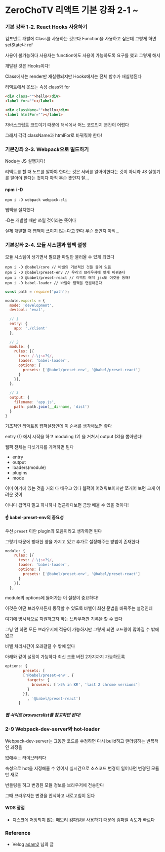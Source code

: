 # ZeroChoTV 리액트 기본 강좌 2-1 ~

### 기본 강좌 1-2. React Hooks 사용하기

컴포넌트 개발에 Class를 사용하는 것보다 Function을 사용하고 싶은데 그렇게 하면 setState나 ref

사용이 불가능하다 사용자는 function에도 사용이 가능하도록 요구를 했고 그렇게 해서

개발된 것은 Hooks이다!



Class에서는 render만 재실행되지만 Hooks에서는 전체 함수가 재실행된다



리액트에서 못쓰는 속성 class와 for

```html
<div class="">hello</div>
<label for=""></label>

<div className="">hello</div>
<label htmlFor=""></label>
```

자바스크립트 코드이기 때문에 해석에서 어느 코드인지 분간이 어렵다

그래서 각각 className과 htmlFor로 바꿔줘야 한다!



### 기본강좌 2-3. Webpack으로 빌드하기

Node는 JS 실행기다!

리액트를 할 때 노드를 알아야 한다는 것은 서버를 알아야한다는 것이 아니라 JS 실행기를 알아야 한다는 것이다 아직 무슨 뜻인지 잘...

#### npm i -D

```
npm i -D webpack webpack-cli
```

웹팩을 설치했다

-D는 개발할 때만 쓰일 것이라는 뜻이다

실제 개발할 때 웹팩이 쓰이지 않는다고 한다 무슨 뜻인지 아직...

### 기본강좌 2-4. 모듈 시스템과 웹팩 설정

모듈 시스템이 생기면서 필요한 파일만 불러올 수 있게 되었다



```
npm i -D @babel/core // 바벨의 기본적인 것들 들어 있음
npm i -D @babel/preset-env // 우리의 브라우저에 맞게 바꿔준다
npm i -D @babel/preset-react // 리액트 해석 jsx도 이것을 통해!
npm i -D babel-loader // 바벨와 웹팩을 연결해준다
```



```js
const path = require('path');

module.exports = {
  mode: 'development',
  devtool: 'eval',
  
  // 1
  entry: {
    app: './client'
  },
  
  // 2
  module: {
    rules: [{
      test: /.\jsx?$/,
      loader: 'babel-loader',
      options: {
        presets: ['@babel/preset-env', '@babel/preset-react']
      }
    }],
  },
  
  // 3
  output: {
    filename: 'app.js',
    path: path.join(__dirname, 'dist')
  }
}
```

기초적인 리액트용 웹팩설정인데 이 순서를 생각해보면 좋다

entry (1) 에서 시작을 하고 moduling (2) 을 거쳐서 output (3)을 뽑아낸다!

웹팩 전체는 다섯가지를 기억하면 된다

- entry
- output
- loaders(module)
- plugins
- mode

이미 여기에 있는 것을 거의 다 배우고 있다 웹팩이 어려워보이지만 쪼개어 보면 크게 어려운 것이

아니다 겁먹지 말고 하나하나 접근하다보면 금방 배울 수 있을 것이다!



#### ☝️ babel-preset-env의 중요성

우선 `preset` 이란 plugin의 모음이라고 생각하면 된다

그렇기 때문에 방대한 양을 가지고 있고 추가로 설정해주는 방법이 존재한다

```js
module: {
    rules: [{
      test: /.\jsx?$/,
      loader: 'babel-loader',
      options: {
        presets: ['@babel/preset-env', '@babel/preset-react']
      }
    }],
  },
```

module의 options에 들어가는 이 설정이 중요하다!

이것은 어떤 브라우저든지 동작할 수 있도록 바벨이 최신 문법을 바꿔주는 설정인데

여기에 명시적으로 지원하고자 하는 브라우저만 기록을 할 수 있다

그냥 안 하면 모든 브라우저에 적용이 가능하지만 그렇게 되면 코드량이 많아질 수 밖에 없고

바벨 처리시간이 오래걸릴 수 밖에 없다

아래와 같이 설정이 가능하다 최신 크롬 버전 2가지까지 가능하도록

```js
options: {
        presets: [
        ['@babel/preset-env', {
          targets: {
            browsers: ['>5% in KR', 'last 2 chrome versions']
          }
        }],
          , '@babel/preset-react']
      }
```

##### 웹 사이트 browserslist를 참고하면 된다!

### 2-9 Webpack-dev-server와 hot-loader

Webpack-dev-server는 그동안 코드를 수정하면 다시 build하고 랜더링하는 반복적인 과정을

없애주는 라이브러리다

속성으로 hot을 지정해줄 수 있어서 실시간으로 소스코드 변경이 일어나면 변경된 모듈만 새로

번들링을 하고 변경된 모듈 정보를 브라우저에 전송한다

그때 브라우저는 변경을 인식하고 새로고침이 된다

#### WDS 장점

- 디스크에 저장되지 않는 메모리 컴파일을 사용하기 때문에 컴파일 속도가 빠르다



### Reference

- Velog [adam2](https://velog.io/@adam2) 님의 글

